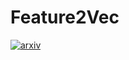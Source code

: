 # Feature2Vec
[![arxiv](http://img.shields.io/badge/math.CO-arXiv%3A1408.3644-B31B1B.svg)](https://arxiv.org/abs/1908.11439)


